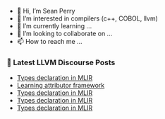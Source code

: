 - 👋 Hi, I’m Sean Perry
- 👀 I’m interested in compilers (c++, COBOL, llvm)
- 🌱 I’m currently learning ...
- 💞️ I’m looking to collaborate on ...
- 📫 How to reach me ...

<!---
s66perry/s66perry is a ✨ special ✨ repository because its `README.md` (this file) appears on your GitHub profile.
You can click the Preview link to take a look at your changes.
--->
### 📕 Latest LLVM Discourse Posts

<!-- DISCOURSE-LLVM:START -->
- [Types declaration in MLIR](https://discourse.llvm.org/t/types-declaration-in-mlir/71144#post_9)
- [Learning attributor framework](https://discourse.llvm.org/t/learning-attributor-framework/71088#post_3)
- [Types declaration in MLIR](https://discourse.llvm.org/t/types-declaration-in-mlir/71144#post_8)
- [Types declaration in MLIR](https://discourse.llvm.org/t/types-declaration-in-mlir/71144#post_7)
- [Types declaration in MLIR](https://discourse.llvm.org/t/types-declaration-in-mlir/71144#post_6)
<!-- DISCOURSE-LLVM:END -->
